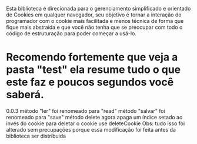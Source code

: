 
Esta biblioteca é direcionada para o gerenciamento simplificado 
e orientado de Cookies em qualquer navegador, seu objetivo é tornar a interação do programador com o cookie mais facilitada e menos técnica de forma que fique mais abstraida e que você não tenha que se preocupar com todo o código de estruturação para poder começar a usá-lo.

Recomendo fortemente que veja a pasta "test" ela resume tudo o que este faz e poucos segundos você saberá.
=======

0.0.3
    método "ler" foi renomeado para "read"
    método "salvar" foi renomeado para "save"
    método delete agora apaga um índice setado ao invés do cookie
    para deletar o cookie use deleteCookie
    Obs: tudo isso foi alterado sem precupações porque essa modificação foi feita antes da biblioteca ser distribuida
    
